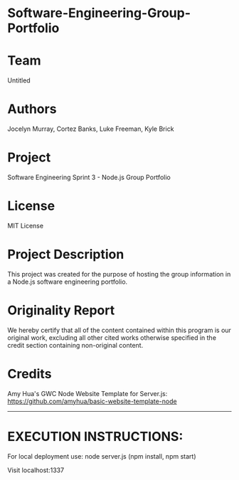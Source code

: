 # Software-Engineering-Group-Portfolio
# Team

Untitled

# Authors

Jocelyn Murray, Cortez Banks, Luke Freeman, Kyle Brick
# Project 

Software Engineering Sprint 3 - Node.js Group Portfolio

# License

MIT License

# Project Description
This project was created for the purpose of hosting the group information in a Node.js software engineering portfolio.

# Originality Report
We hereby certify that all of the content contained within this program is our original work, excluding all other cited works otherwise specified in the credit section containing non-original content.

# Credits
Amy Hua's GWC Node Website Template for Server.js: https://github.com/amyhua/basic-website-template-node

- - -
# EXECUTION INSTRUCTIONS:
For local deployment use: 
  node server.js
  (npm install, npm start)

Visit localhost:1337

